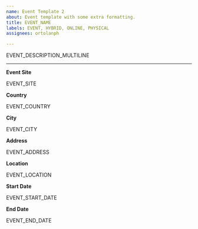 ```yaml
---
name: Event Template 2
about: Event template with some extra formatting.
title: EVENT_NAME
labels: EVENT, HYBRID, ONLINE, PHYSICAL
assignees: ortolanph

---
```


EVENT_DESCRIPTION_MULTILINE

---

**Event Site**

EVENT_SITE

**Country**

EVENT_COUNTRY

**City**

EVENT_CITY

**Address**

EVENT_ADDRESS

**Location**

EVENT_LOCATION

**Start Date**

EVENT_START_DATE

**End Date**

EVENT_END_DATE
